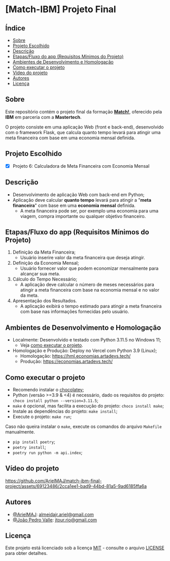 # [Match-IBM] Projeto Final

## Índice

- [Sobre](#sobre)
- [Projeto Escolhido](#projeto-escolhido)
- [Descrição](#descrição)
- [Etapas/Fluxo do app (Requisitos Mínimos do Projeto)](#etapasfluxo-do-app-requisitos-mínimos-do-projeto)
- [Ambientes de Desenvolvimento e Homologação](#ambientes-de-desenvolvimento-e-homologação)
- [Como executar o projeto](#como-executar-o-projeto)
- [Vídeo do projeto](#vídeo-do-projeto)
- [Autores](#autores)
- [Licença](#licença)

## Sobre

Este repositório contém o projeto final da formação **[Match!](https://match.mastertech.com.br/)**, oferecido pela **IBM** em parceria com a **Mastertech**.

O projeto consiste em uma aplicação Web (front e back-end), desenvolvido com o framework Flask, que calcula quanto tempo levará para atingir uma meta financeira com base em uma economia mensal definida.

## Projeto Escolhido

- [x] Projeto 6: Calculadora de Meta Financeira com Economia Mensal

## Descrição

- Desenvolvimento de aplicação Web com back-end em Python;
- Aplicação deve calcular **quanto tempo** levará para atingir a "**meta financeira**" com base em uma **economia mensal** definida.
  - A meta financeira pode ser, por exemplo uma economia para uma viagem, compra importante ou qualquer objetivo financeiro.

## Etapas/Fluxo do app (Requisitos Mínimos do Projeto)

1. Definição da Meta Financeira;
   - Usuário inserire valor da meta financeira que deseja atingir.
2. Definição da Economia Mensal;
   - Usuário fornecer valor que podem economizar mensalmente para alcançar sua meta.
3. Cálculo do Tempo Necessário;
   - A aplicação deve calcular o número de meses necessários para atingir a meta financeira com base na economia mensal e no valor da meta.
4. Apresentação dos Resultados.
   - A aplicação exibirá o tempo estimado para atingir a meta financeira com base nas informações fornecidas pelo usuário.

## Ambientes de Desenvolvimento e Homologação

- Localmente: Desenvolvido e testado com Python 3.11.5 no Windows 11;
  - Veja [como executar o projeto](#como-executar-o-projeto).
- Homologação e Produção: Deploy no Vercel com Python 3.9 (Linux);
  - Homologação: https://hml.economias.artadevs.tech/
  - Produção: https://economias.artadevs.tech/

## Como executar o projeto

- Recomendo instalar o [chocolatey](https://chocolatey.org/install);
- Python (versão >=3.9 & <4) é necessário, dado os requisitos do projeto: `choco install python --version=3.11.5`;
- `make` é opcional, mas facilita a execução do projeto: `choco install make`;
- Instale as dependências do projeto: `make install`;
- Execute o projeto: `make run`;

Caso não queira instalar o `make`, execute os comandos do arquivo `Makefile` manualmente.

- `pip install poetry`;
- `poetry install`;
- `poetry run python -m api.index`;

## Vídeo do projeto

https://github.com/ArielMAJ/match-ibm-final-project/assets/69123486/2cca1ee1-bad9-44bd-81a5-9ad6185ffa6a

## Autores

- [@ArielMAJ](https://ariel.artadevs.tech/): almeidajr.ariel@gmail.com
- [@João Pedro Valle](https://github.com/Joaopedrovalle3): jtour.rio@gmail.com

## Licença

Este projeto está licenciado sob a licença [MIT](https://choosealicense.com/licenses/mit/) - consulte o arquivo [LICENSE](LICENSE) para obter detalhes.
